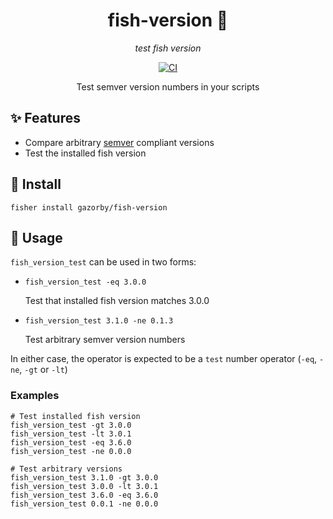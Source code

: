 <div align="center">

# fish-version 🔢

_test fish version_

[![CI](https://github.com/gazorby/fish-version/actions/workflows/ci.yaml/badge.svg)](https://github.com/gazorby/fish-version/actions/workflows/ci.yaml)

Test semver version numbers in your scripts

</div>

## ✨ Features

- Compare arbitrary [semver](https://semver.org/) compliant versions
- Test the installed fish version

## 🚀 Install

```fish
fisher install gazorby/fish-version
```

## 🔧 Usage

`fish_version_test` can be used in two forms:

- `fish_version_test -eq 3.0.0`

  Test that installed fish version matches 3.0.0

- `fish_version_test 3.1.0 -ne 0.1.3`

  Test arbitrary semver version numbers

In either case, the operator is expected to be a `test` number operator (`-eq`, `-ne`, `-gt` or `-lt`)

### Examples

```fish
# Test installed fish version
fish_version_test -gt 3.0.0
fish_version_test -lt 3.0.1
fish_version_test -eq 3.6.0
fish_version_test -ne 0.0.0

# Test arbitrary versions
fish_version_test 3.1.0 -gt 3.0.0
fish_version_test 3.0.0 -lt 3.0.1
fish_version_test 3.6.0 -eq 3.6.0
fish_version_test 0.0.1 -ne 0.0.0
```
